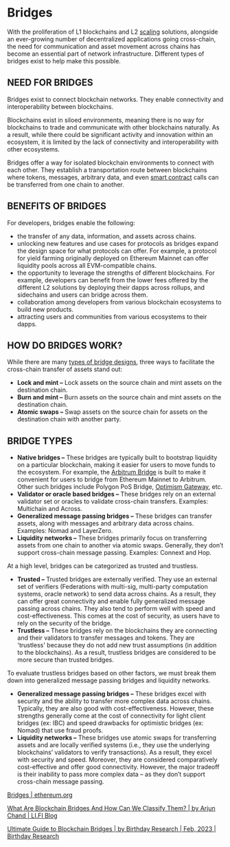 # Bridges

With the proliferation of L1 blockchains and L2 [scaling](https://ethereum.org/en/developers/docs/scaling/) solutions, alongside an ever-growing number of decentralized applications going cross-chain, the need for communication and asset movement across chains has become an essential part of network infrastructure. Different types of bridges exist to help make this possible.

## NEED FOR BRIDGES

Bridges exist to connect blockchain networks. They enable connectivity and interoperability between blockchains.

Blockchains exist in siloed environments, meaning there is no way for blockchains to trade and communicate with other blockchains naturally. As a result, while there could be significant activity and innovation within an ecosystem, it is limited by the lack of connectivity and interoperability with other ecosystems.

Bridges offer a way for isolated blockchain environments to connect with each other. They establish a transportation route between blockchains where tokens, messages, arbitrary data, and even [smart contract](https://ethereum.org/en/developers/docs/smart-contracts/) calls can be transferred from one chain to another.

## BENEFITS OF BRIDGES

For developers, bridges enable the following:

-   the transfer of any data, information, and assets across chains.
-   unlocking new features and use cases for protocols as bridges expand the design space for what protocols can offer. For example, a protocol for yield farming originally deployed on Ethereum Mainnet can offer liquidity pools across all EVM-compatible chains.
-   the opportunity to leverage the strengths of different blockchains. For example, developers can benefit from the lower fees offered by the different L2 solutions by deploying their dapps across rollups, and sidechains and users can bridge across them.
-   collaboration among developers from various blockchain ecosystems to build new products.
-   attracting users and communities from various ecosystems to their dapps.

## HOW DO BRIDGES WORK?

While there are many [types of bridge designs](https://blog.li.fi/what-are-blockchain-bridges-and-how-can-we-classify-them-560dc6ec05fa), three ways to facilitate the cross-chain transfer of assets stand out:

-   **Lock and mint –** Lock assets on the source chain and mint assets on the destination chain.
-   **Burn and mint –** Burn assets on the source chain and mint assets on the destination chain.
-   **Atomic swaps –** Swap assets on the source chain for assets on the destination chain with another party.

## BRIDGE TYPES

-   **Native bridges –** These bridges are typically built to bootstrap liquidity on a particular blockchain, making it easier for users to move funds to the ecosystem. For example, the [Arbitrum Bridge](https://bridge.arbitrum.io/) is built to make it convenient for users to bridge from Ethereum Mainnet to Arbitrum. Other such bridges include Polygon PoS Bridge, [Optimism Gateway](https://app.optimism.io/bridge), etc.
-   **Validator or oracle based bridges –** These bridges rely on an external validator set or oracles to validate cross-chain transfers. Examples: Multichain and Across.
-   **Generalized message passing bridges –** These bridges can transfer assets, along with messages and arbitrary data across chains. Examples: Nomad and LayerZero.
-   **Liquidity networks –** These bridges primarily focus on transferring assets from one chain to another via atomic swaps. Generally, they don’t support cross-chain message passing. Examples: Connext and Hop.

At a high level, bridges can be categorized as trusted and trustless.

-   **Trusted –** Trusted bridges are externally verified. They use an external set of verifiers (Federations with multi-sig, multi-party computation systems, oracle network) to send data across chains. As a result, they can offer great connectivity and enable fully generalized message passing across chains. They also tend to perform well with speed and cost-effectiveness. This comes at the cost of security, as users have to rely on the security of the bridge.
-   **Trustless –** These bridges rely on the blockchains they are connecting and their validators to transfer messages and tokens. They are 'trustless' because they do not add new trust assumptions (in addition to the blockchains). As a result, trustless bridges are considered to be more secure than trusted bridges.

To evaluate trustless bridges based on other factors, we must break them down into generalized message passing bridges and liquidity networks.

-   **Generalized message passing bridges –** These bridges excel with security and the ability to transfer more complex data across chains. Typically, they are also good with cost-effectiveness. However, these strengths generally come at the cost of connectivity for light client bridges (ex: IBC) and speed drawbacks for optimistic bridges (ex: Nomad) that use fraud proofs.
-   **Liquidity networks –** These bridges use atomic swaps for transferring assets and are locally verified systems (i.e., they use the underlying blockchains’ validators to verify transactions). As a result, they excel with security and speed. Moreover, they are considered comparatively cost-effective and offer good connectivity. However, the major tradeoff is their inability to pass more complex data – as they don’t support cross-chain message passing.

[Bridges | ethereum.org](https://ethereum.org/en/developers/docs/bridges/)

[What Are Blockchain Bridges And How Can We Classify Them? | by Arjun Chand | LI.FI Blog](https://blog.li.fi/what-are-blockchain-bridges-and-how-can-we-classify-them-560dc6ec05fa)

[Ultimate Guide to Blockchain Bridges | by Birthday Research | Feb, 2023 | Birthday Research](https://blog.birthday.dev/ultimate-guide-to-blockchain-bridges-1e4a06a4cabc)